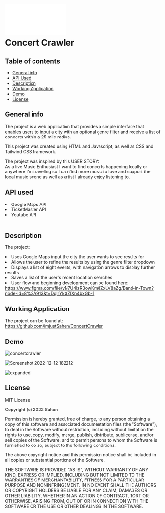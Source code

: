 # ![cc-logo](assets/imgs/CC-logo.png) <br> Concert Crawler

## Table of contents
* [General info](#general-info)
* [API Used](#api-used)
* [Description](#description)
* [Working Application](#working-application)
* [Demo](#demo)
* [License](#license)


## General info
The project is a web application that provides a simple interface that enables users to input a city with an optional genre filter and receive a list of concerts within a 25 mile radius.

This project was created using HTML and Javascript, as well as CSS and Tailwind CSS framework.

The project was inspired by this USER STORY:<br>
As a live Music Enthusiast I want to find concerts happening locally or anywhere I’m traveling so I can find more music to love and support the local music scene as well as artist I already enjoy listening to.
<br>

## API used
<li>Google Maps API</li>
<li>TicketMaster API</li>
<li>Youtube API</li>
<br>

## Description
The project:
<li>Uses Google Maps input the city the user wants to see results for</li>
<li>Allows the user to refine the results by using the genre filter dropdown</li>
<li>Displays a list of eight events, with navigation arrows to display further results</li>
<li>Saves a list of the user's recent location searches</li>
<li>User flow and beginning development can be found here: <a href="https://www.figma.com/file/vN7U4lzR3owKm8ZxLV8aZg/Band-in-Town?node-id=8%3A913&t=DqlrYkGZIXn4bxGb-1"> https://www.figma.com/file/vN7U4lzR3owKm8ZxLV8aZg/Band-in-Town?node-id=8%3A913&t=DqlrYkGZIXn4bxGb-1</a>
<br>

## Working Application
The project can be found at: 
https://github.com/imjustSahen/ConcertCrawler

## Demo
![concertcrawler](https://user-images.githubusercontent.com/115752437/207210907-1d614238-8acf-4635-9bc6-bae6e852195d.png)

![Screenshot 2022-12-12 182212](https://user-images.githubusercontent.com/115752437/207210925-3ce4a029-bd96-4d8d-950f-33feffecff3f.png)

![expanded](https://user-images.githubusercontent.com/115752437/207210934-e87243b7-c8fc-425e-8e18-10d6209bac4c.png)

## License
MIT License

Copyright (c) 2022 Sahen

Permission is hereby granted, free of charge, to any person obtaining a copy
of this software and associated documentation files (the "Software"), to deal
in the Software without restriction, including without limitation the rights
to use, copy, modify, merge, publish, distribute, sublicense, and/or sell
copies of the Software, and to permit persons to whom the Software is
furnished to do so, subject to the following conditions:

The above copyright notice and this permission notice shall be included in all
copies or substantial portions of the Software.

THE SOFTWARE IS PROVIDED "AS IS", WITHOUT WARRANTY OF ANY KIND, EXPRESS OR
IMPLIED, INCLUDING BUT NOT LIMITED TO THE WARRANTIES OF MERCHANTABILITY,
FITNESS FOR A PARTICULAR PURPOSE AND NONINFRINGEMENT. IN NO EVENT SHALL THE
AUTHORS OR COPYRIGHT HOLDERS BE LIABLE FOR ANY CLAIM, DAMAGES OR OTHER
LIABILITY, WHETHER IN AN ACTION OF CONTRACT, TORT OR OTHERWISE, ARISING FROM,
OUT OF OR IN CONNECTION WITH THE SOFTWARE OR THE USE OR OTHER DEALINGS IN THE
SOFTWARE.
